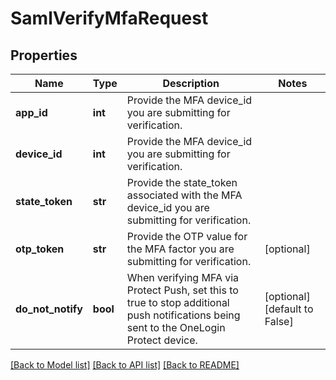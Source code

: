 # SamlVerifyMfaRequest

## Properties
Name | Type | Description | Notes
------------ | ------------- | ------------- | -------------
**app_id** | **int** | Provide the MFA device_id you are submitting for verification. | 
**device_id** | **int** | Provide the MFA device_id you are submitting for verification. | 
**state_token** | **str** | Provide the state_token associated with the MFA device_id you are submitting for verification. | 
**otp_token** | **str** | Provide the OTP value for the MFA factor you are submitting for verification. | [optional] 
**do_not_notify** | **bool** | When verifying MFA via Protect Push, set this to true to stop additional push notifications being sent to the OneLogin Protect device. | [optional] [default to False]

[[Back to Model list]](../README.md#documentation-for-models) [[Back to API list]](../README.md#documentation-for-api-endpoints) [[Back to README]](../README.md)


